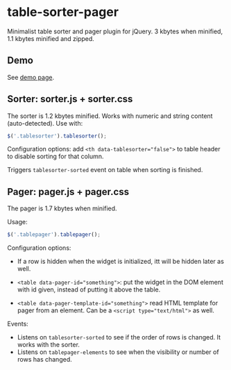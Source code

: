 # table-sorter-pager

Minimalist table sorter and pager plugin for jQuery. 3 kbytes when minified, 1.1 kbytes minified and zipped.

## Demo

See [demo page](https://czirkoszoltan.github.io/table-sorter-pager/).

## Sorter: sorter.js + sorter.css

The sorter is 1.2 kbytes minified. Works with numeric and string content (auto-detected). Use with:

```js
$('.tablesorter').tablesorter();
```

Configuration options: add `<th data-tablesorter="false">` to table header to disable sorting for that column.

Triggers `tablesorter-sorted` event on table when sorting is finished.

## Pager: pager.js + pager.css

The pager is 1.7 kbytes when minified.

Usage:

```js
$('.tablepager').tablepager();
```

Configuration options:

  - If a row is hidden when the widget is initialized, itt will be hidden later as well.

  - `<table data-pager-id="something">`: put the widget in the DOM element with id given,
    instead of putting it above the table.

  - `<table data-pager-template-id="something">` read HTML template for pager from an element. Can be a `<script type="text/html">` as well.

Events:
  - Listens on `tablesorter-sorted` to see if the order of rows is changed. It works with the sorter.
  - Listens on `tablepager-elements` to see when the visibility or number of rows has changed.
